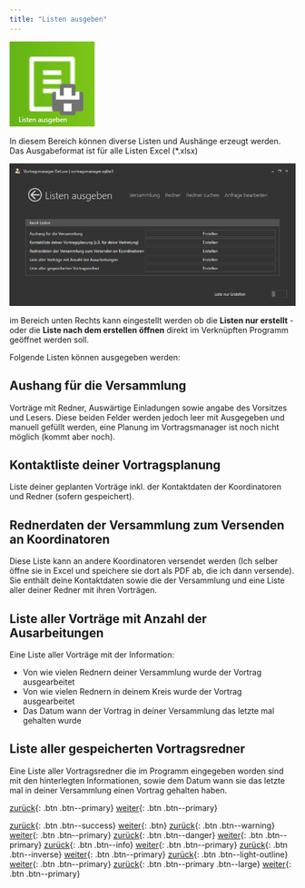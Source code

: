 ```yaml
---
title: "Listen ausgeben"
---
```


![Icon](images/menu_icon_06.png)

In diesem Bereich können diverse Listen und Aushänge erzeugt werden. Das Ausgabeformat ist für alle Listen Excel (*.xlsx)

![Listen ausgeben](images/verwaltung_01.png)

im Bereich unten Rechts kann eingestellt werden ob die **Listen nur erstellt** - oder die **Liste nach dem erstellen öffnen** direkt im Verknüpften Programm geöffnet werden soll.

Folgende Listen können ausgegeben werden:

## Aushang für die Versammlung

Vorträge mit Redner, Auswärtige Einladungen sowie angabe des Vorsitzes und Lesers. Diese beiden Felder werden jedoch leer mit Ausgegeben und manuell gefüllt werden, eine Planung im Vortragsmanager ist noch nicht möglich (kommt aber noch).

## Kontaktliste deiner Vortragsplanung

Liste deiner geplanten Vorträge inkl. der Kontaktdaten der Koordinatoren und Redner (sofern gespeichert).

## Rednerdaten der Versammlung zum Versenden an Koordinatoren

Diese Liste kann an andere Koordinatoren versendet werden (Ich selber öffne sie in Excel und speichere sie dort als PDF ab, die ich dann versende). Sie enthält deine Kontaktdaten sowie die der Versammlung und eine Liste aller deiner Redner mit ihren Vorträgen.

## Liste aller Vorträge mit Anzahl der Ausarbeitungen

Eine Liste aller Vorträge mit der Information:
* Von wie vielen Rednern deiner Versammlung wurde der Vortrag ausgearbeitet
* Von wie vielen Rednern in deinem Kreis wurde der Vortrag ausgearbeitet
* Das Datum wann der Vortrag in deiner Versammlung das letzte mal gehalten wurde

## Liste aller gespeicherten Vortragsredner

Eine Liste aller Vortragsredner die im Programm eingegeben worden sind mit den hinterlegten Informationen, sowie dem Datum wann sie das letzte mal in deiner Versammlung einen Vortrag gehalten haben.

[zurück](Verwaltung.md){: .btn .btn--primary}  [weiter](Versammlungen.md){: .btn .btn--primary}

[zurück](Verwaltung.md){: .btn .btn--success}  [weiter](Versammlungen.md){: .btn}
[zurück](Verwaltung.md){: .btn .btn--warning}  [weiter](Versammlungen.md){: .btn .btn--primary}
[zurück](Verwaltung.md){: .btn .btn--danger}  [weiter](Versammlungen.md){: .btn .btn--primary}
[zurück](Verwaltung.md){: .btn .btn--info}  [weiter](Versammlungen.md){: .btn .btn--primary}
[zurück](Verwaltung.md){: .btn .btn--inverse}  [weiter](Versammlungen.md){: .btn .btn--primary}
[zurück](Verwaltung.md){: .btn .btn--light-outline}  [weiter](Versammlungen.md){: .btn .btn--primary}
[zurück](Verwaltung.md){: .btn .btn--primary .btn--large}  [weiter](Versammlungen.md){: .btn .btn--primary}



